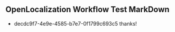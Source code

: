 ## OpenLocalization Workflow Test MarkDown
* decdc9f7-4e9e-4585-b7e7-0f1799c693c5 thanks!

<!--HONumber=Jul16_HO5-->


